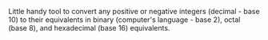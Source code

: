 Little handy tool to convert any positive or negative integers (decimal - base 10) to their equivalents in binary (computer's language - base 2), octal (base 8), and hexadecimal (base 16) equivalents.

